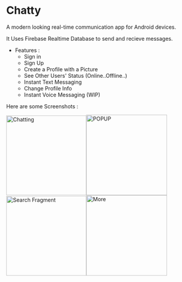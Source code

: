 # Chatty
A modern looking real-time communication app for Android devices.



It Uses Firebase Realtime Database to send and recieve messages.

* Features :
  - Sign in
  - Sign Up
  - Create a Profile with a Picture
  - See Other Users' Status (Online..Offline..)
  - Instant Text Messaging
  - Change Profile Info
  - Instant Voice Messaging (WIP)


Here are some Screenshots :


<img width="213" alt="Chatting" src="https://user-images.githubusercontent.com/82515232/163322458-a49c1090-a894-4b14-a490-50b361759f12.png"><img width="215" alt="POPUP" src="https://user-images.githubusercontent.com/82515232/163322532-3b023b6b-26b1-4a41-b802-6045c7ff2ee4.png"><img width="213" alt="Search Fragment" src="https://user-images.githubusercontent.com/82515232/163323036-395519e4-d944-4e65-af5f-e35c02444bff.png"><img width="215" alt="More" src="https://user-images.githubusercontent.com/82515232/163323753-e0d6eb67-1f06-4406-bb92-ff240a27b4e1.png">


